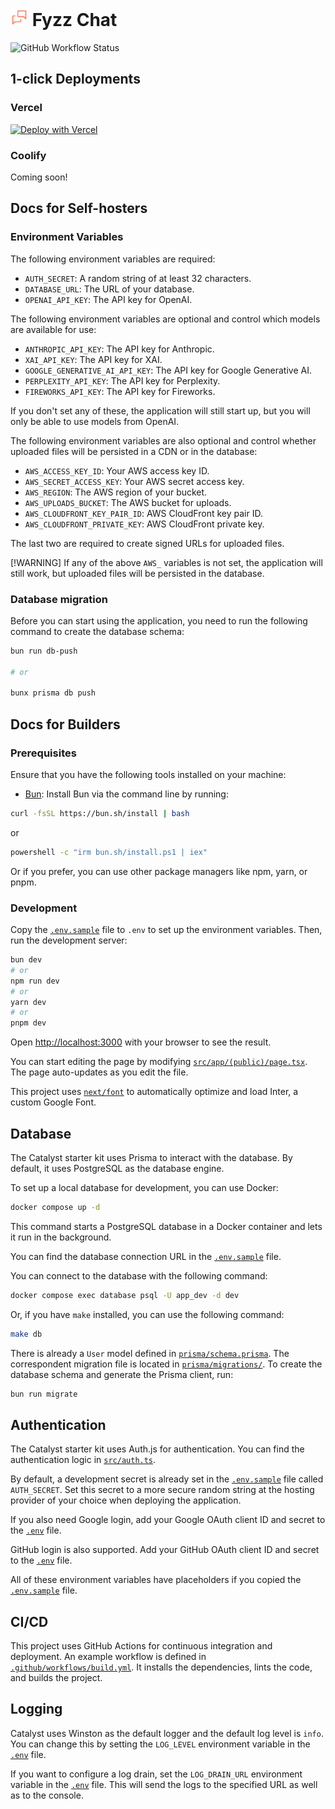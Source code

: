 # <img src="src/app/icon.svg" alt="Fyzz Chat" width="28" height="28" /> Fyzz Chat

![GitHub Workflow Status](https://github.com/Fyzz-Chat/fyzz-chat/actions/workflows/prod.yml/badge.svg)

## 1-click Deployments

### Vercel

[![Deploy with Vercel](https://vercel.com/button)](https://vercel.com/new/clone?repository-url=https%3A%2F%2Fgithub.com%2FFyzz-Chat%2Ffyzz-chat&env=AUTH_SECRET,DATABASE_URL,OPENAI_API_KEY&envDescription=Set%20an%20auth%20secret%20to%20be%20used%20with%20Auth.js%20(at%20least%2032%20characters%20long%20random%20string)%2C%20and%20your%20database%20URL.&project-name=fyzz-chat&repository-name=fyzz-chat)

### Coolify

Coming soon!

## Docs for Self-hosters

### Environment Variables

The following environment variables are required:

- `AUTH_SECRET`: A random string of at least 32 characters.
- `DATABASE_URL`: The URL of your database.
- `OPENAI_API_KEY`: The API key for OpenAI.

The following environment variables are optional and control which models are available for use:

- `ANTHROPIC_API_KEY`: The API key for Anthropic.
- `XAI_API_KEY`: The API key for XAI.
- `GOOGLE_GENERATIVE_AI_API_KEY`: The API key for Google Generative AI.
- `PERPLEXITY_API_KEY`: The API key for Perplexity.
- `FIREWORKS_API_KEY`: The API key for Fireworks.

If you don't set any of these, the application will still start up, but you will only be able to use models from OpenAI.

The following environment variables are also optional and control whether uploaded files will be persisted in a CDN or in the database:

- `AWS_ACCESS_KEY_ID`: Your AWS access key ID.
- `AWS_SECRET_ACCESS_KEY`: Your AWS secret access key.
- `AWS_REGION`: The AWS region of your bucket.
- `AWS_UPLOADS_BUCKET`: The AWS bucket for uploads.
- `AWS_CLOUDFRONT_KEY_PAIR_ID`: AWS CloudFront key pair ID.
- `AWS_CLOUDFRONT_PRIVATE_KEY`: AWS CloudFront private key.

The last two are required to create signed URLs for uploaded files.

[!WARNING]
If any of the above `AWS_` variables is not set, the application will still work, but uploaded files will be persisted in the database.

### Database migration

Before you can start using the application, you need to run the following command to create the database schema:

```bash
bun run db-push

# or

bunx prisma db push
```


## Docs for Builders

### Prerequisites

Ensure that you have the following tools installed on your machine:

- [Bun](https://bun.sh): Install Bun via the command line by running:

```bash
curl -fsSL https://bun.sh/install | bash
```

or

```bash
powershell -c "irm bun.sh/install.ps1 | iex"
```

Or if you prefer, you can use other package managers like npm, yarn, or pnpm.

### Development

Copy the [`.env.sample`](.env.sample) file to `.env` to set up the environment variables. Then, run the development server:

```bash
bun dev
# or
npm run dev
# or
yarn dev
# or
pnpm dev
```

Open [http://localhost:3000](http://localhost:3000) with your browser to see the result.

You can start editing the page by modifying [`src/app/(public)/page.tsx`](<src/app/(public)/page.tsx>). The page auto-updates as you edit the file.

This project uses [`next/font`](https://nextjs.org/docs/basic-features/font-optimization) to automatically optimize and load Inter, a custom Google Font.

## Database

The Catalyst starter kit uses Prisma to interact with the database. By default, it uses PostgreSQL as the database engine.

To set up a local database for development, you can use Docker:

```bash
docker compose up -d
```

This command starts a PostgreSQL database in a Docker container and lets it run in the background.

You can find the database connection URL in the [`.env.sample`](.env.sample?plain=1#L38) file.

You can connect to the database with the following command:

```bash
docker compose exec database psql -U app_dev -d dev
```

Or, if you have `make` installed, you can use the following command:

```bash
make db
```

There is already a `User` model defined in [`prisma/schema.prisma`](prisma/schema.prisma). The correspondent migration file is located in [`prisma/migrations/`](prisma/migrations/). To create the database schema and generate the Prisma client, run:

```bash
bun run migrate
```

## Authentication

The Catalyst starter kit uses Auth.js for authentication. You can find the authentication logic in [`src/auth.ts`](src/auth.ts).

By default, a development secret is already set in the [`.env.sample`](.env.sample?plain=1#L26) file called `AUTH_SECRET`. Set this secret to a more secure random string at the hosting provider of your choice when deploying the application.

If you also need Google login, add your Google OAuth client ID and secret to the [`.env`](.env.sample?plain=1#L29) file.

GitHub login is also supported. Add your GitHub OAuth client ID and secret to the [`.env`](.env.sample?plain=1#L27) file.

All of these environment variables have placeholders if you copied the [`.env.sample`](.env.sample) file.

## CI/CD

This project uses GitHub Actions for continuous integration and deployment. An example workflow is defined in [`.github/workflows/build.yml`](.github/workflows/build.yml).
It installs the dependencies, lints the code, and builds the project.

## Logging

Catalyst uses Winston as the default logger and the default log level is `info`. You can change this by setting the `LOG_LEVEL` environment variable in the [`.env`](.env.sample?plain=1#L22) file.

If you want to configure a log drain, set the `LOG_DRAIN_URL` environment variable in the [`.env`](.env.sample?plain=1#L23) file. This will send the logs to the specified URL as well as to the console.
